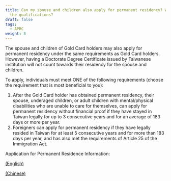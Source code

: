 ```yaml
---
title: Can my spouse and children also apply for permanent residency? What are
  the qualifications?
draft: false
tags:
  - APRC
weight: 8
---
```

The spouse and children of Gold Card holders may also apply for permanent residency under the same requirements as Gold Card holders. However, having a Doctorate Degree Certificate issued by Taiwanese institution will not count towards their residency for the spouse and children. 

To apply, individuals must meet ONE of the following requirements (choose the requirement that is most beneficial to you): 

1. After the Gold Card holder has obtained permanent residency, their spouse, underaged children, or adult children with mental/physical disabilities who are unable to care for themselves, can apply for permanent residency without financial proof if they have stayed in Taiwan legally for up to 3 consecutive years and for an average of 183 days or more per year. 
2. Foreigners can apply for permanent residency if they have legally resided in Taiwan for at least 5 consecutive years and for more than 183 days per year, and has also met the requirements of Article 25 of the Immigration Act.

Application for Permanent Residence Information: 

[(English)](https://bit.ly/3s5dLA0 " to English Version of Permanent ResidencyImmigration Act")

[(Chinese)](https://bit.ly/3iBu3xo " to Chinese Version of Permanent ResidencyImmigration Act")